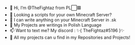 - 👋 Hi, I’m @TheFightaz from PL⬜🟥
- 👀 Looking a scripts for your own Minecraft Server?
- 🌱 I can write anything on your Minecraft Server in .sk
- 🧬 My Projects are writings in Polish Language
- 📫 Want to text me? My discord : ✨{ TheFightaz#5196 }✨
- 🧨 All my projects can u find in my Repositories and Projects!
<!---
--->
